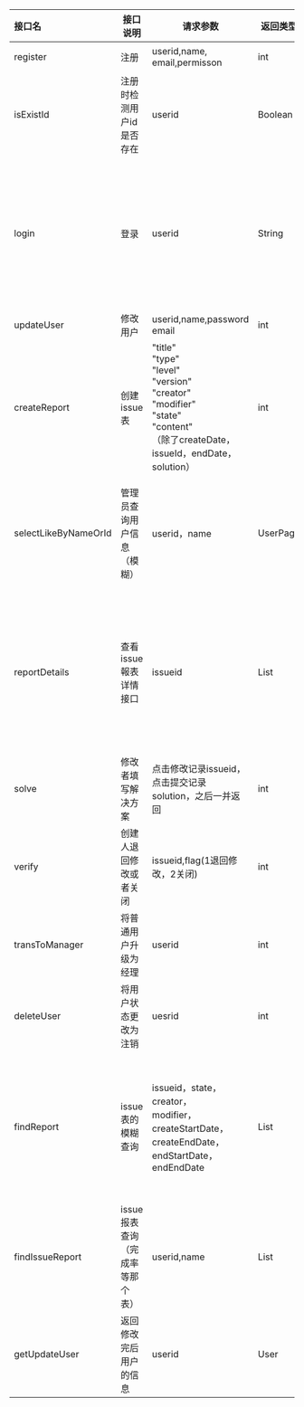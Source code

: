 | 接口名               | 接口说明                        | 请求参数                                                     | 返回类型              | 返回参数                                                     |
| :------------------- | ------------------------------- | ------------------------------------------------------------ | --------------------- | ------------------------------------------------------------ |
| register             | 注册                            | userid,name,<br />email,permisson                            | int                   | **1**：注册成功<br />**0**：注册失败                         |
| isExistId            | 注册时检测用户id是否存在        | userid                                                       | Boolean               | **true** ：用户id已存在<br />**flase**：用户id不存在，可以注册 |
| login                | 登录                            | userid                                                       | String                | **{name,permisson，flag}** : 登录成功<br />返回所有的用户姓名和权限<br />**flag**：<br />**0**：用户不存在<br />**-1**：密码不正确<br />**2**：用户为注销状态<br />**permisson**：<br />（**1：普通用户 2：经理 3：Admin**） |
| updateUser           | 修改用户                        | userid,name,password<br />email                              | int                   | **1**:   修改成功<br />**0**：修改失败                       |
| createReport         | 创建issue表                     | "title" <br/>    "type"<br/>    "level"<br/>    "version"<br/>    "creator" <br/>    "modifier"<br/>    "state" <br/>    "content"<br/>（除了createDate，<br />issueId，endDate，solution） | int                   | **1**：提交成功<br />**0**：提交失败                         |
| selectLikeByNameOrId | 管理员查询用户信息（模糊）      | userid，name                                                 | UserPage              | {<br/>            "email": ,<br/>            "identity": {<br/>                "position": },<br/>            "name",<br/>            "password": ,<br/>            "signup": ,<br/>            "userid": ,<br/>            "userstate":<br/>        } |
| reportDetails        | 查看issue報表详情接口           | issueid                                                      | List                  | "id": ,<br/>        "issueid": ,<br/>        "title": ,<br/>        "type": ,<br/>        "level": ,<br/>        "version": ,<br/>        "creator": ,<br/>        "createdate": ,<br/>        "modifier": ,<br/>        "state": ,<br/>        "plandate": ,<br/>        "enddate": ,<br/>        "content": ,<br/>        "solution":, |
| solve                | 修改者填写解决方案              | 点击修改记录issueid，点击提交记录solution，之后一并返回      | int                   | **1**：提交成功<br />**0**：提交失败                         |
| verify               | 创建人退回修改或者关闭          | issueid,flag(1退回修改，2关闭)                               | int                   | **1**：操作成功<br />**0**：操作失败                         |
| transToManager       | 将普通用户升级为经理            | userid                                                       | int                   | **1**：操作成功<br />**0**：操作失败                         |
| deleteUser           | 将用户状态更改为注销            | uesrid                                                       | int                   | **1**：操作成功<br />**0**：操作失败                         |
| findReport           | issue表的模糊查询               | issueid，state，creator，<br />modifier，createStartDate，<br />createEndDate，<br />endStartDate，<br />endEndDate | List<ReportWithBLOBs> | {<br/>        "id": <br/>        "issueid": <br/>        "title": ,<br/>        "creator": ,<br/>        "createdate": ,<br/>        "modifier": ,<br/>         "plandate": ,<br/>        "enddate": <br/>        "issuestate": {<br/>            <br/>            "detail": "        },<br/>          } |
| findIssueReport      | issue报表查询（完成率等那个表） | userid,name                                                  | List<IssueReport>     | {<br/>        "completeRate": ,<br/>        "createNum": ,<br/>        "finishNum": ,<br/>        "modifiNum": ,<br/>        "name": ,<br/>        "userid": <br/>    } |
| getUpdateUser        | 返回修改完后用户的信息          | userid                                                       | User                  | {<br/>    "id": 1,<br/>    "userid": <br/>    "name": ,<br/>    "email":     "password": } |


